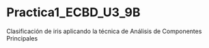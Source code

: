 # Practica1_ECBD_U3_9B
Clasificación de iris aplicando la técnica de Análisis de Componentes Principales 
